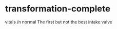 transformation-complete
=======================
vitals /n normal
The first but not the best
intake valve 
